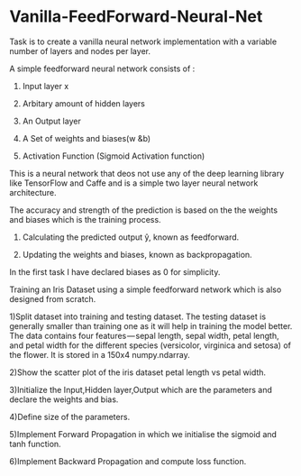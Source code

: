 # Vanilla-FeedForward-Neural-Net
Task is to create a vanilla neural network implementation with a variable number of layers and nodes per layer.

A simple feedforward neural network consists of :

1) Input layer x

2) Arbitary amount of hidden layers

3) An Output layer 

4) A Set of weights and biases(w &b)

5) Activation Function (Sigmoid Activation function)

This is a neural network that deos not use any of the deep learning library like TensorFlow and Caffe and is a simple two layer neural network architecture.

The accuracy and strength of the prediction is based on the the weights and biases which is the training process.
1) Calculating the predicted output ŷ, known as feedforward.


2) Updating the weights and biases, known as backpropagation.

In the first task I have declared biases as 0 for simplicity.

Training an Iris Dataset using a simple feedforward network which is also designed from scratch.

1)Split dataset into training and  testing dataset. The testing dataset is generally smaller than training one as it will help in training the model better.
The data contains four features — sepal length, sepal width, petal length, and petal width for the different species (versicolor, virginica and setosa) of the flower.
It is stored in a 150x4 numpy.ndarray.


2)Show the scatter plot of the iris dataset petal length vs petal width.


3)Initialize the Input,Hidden layer,Output which are the parameters and declare the weights and bias.


4)Define size of the parameters.


5)Implement Forward Propagation in which we initialise the sigmoid and tanh function.

6)Implement Backward Propagation and compute loss function.









